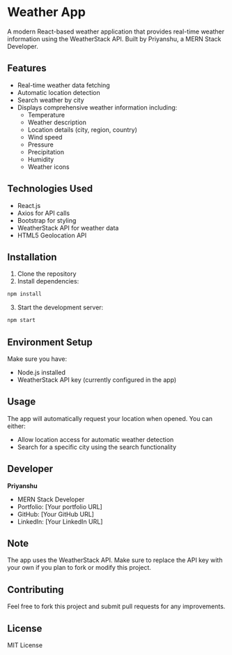 # Weather App

A modern React-based weather application that provides real-time weather information using the WeatherStack API. Built by Priyanshu, a MERN Stack Developer.

## Features

- Real-time weather data fetching
- Automatic location detection
- Search weather by city
- Displays comprehensive weather information including:
  - Temperature
  - Weather description
  - Location details (city, region, country)
  - Wind speed
  - Pressure
  - Precipitation
  - Humidity
  - Weather icons

## Technologies Used

- React.js
- Axios for API calls
- Bootstrap for styling
- WeatherStack API for weather data
- HTML5 Geolocation API

## Installation

1. Clone the repository
2. Install dependencies:
```bash
npm install
```
3. Start the development server:
```bash
npm start
```

## Environment Setup

Make sure you have:
- Node.js installed
- WeatherStack API key (currently configured in the app)

## Usage

The app will automatically request your location when opened. You can either:
- Allow location access for automatic weather detection
- Search for a specific city using the search functionality

## Developer

**Priyanshu**
- MERN Stack Developer
- Portfolio: [Your portfolio URL]
- GitHub: [Your GitHub URL]
- LinkedIn: [Your LinkedIn URL]

## Note

The app uses the WeatherStack API. Make sure to replace the API key with your own if you plan to fork or modify this project.

## Contributing

Feel free to fork this project and submit pull requests for any improvements.

## License

MIT License
